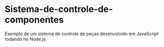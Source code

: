 # Sistema-de-controle-de-componentes
Exemplo de um sistema de controle de peças desenvolvido em JavaScript rodando no Node.js.

